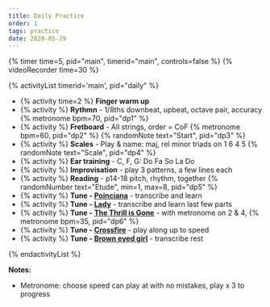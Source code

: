 ```yaml
---
title: Daily Practice
order: 1
tags: practice
date: 2020-05-29
---
```


{% timer time=5, pid="main", timerid="main", controls=false %}
{% videoRecorder time=30 %}

<!-- markdownlint-disable MD013 -->

{% activityList timerid='main', pid="daily" %}

- {% activity time=2 %} **Finger warm up**
- {% activity %} **Rythmn** - 1/8ths downbeat, upbeat, octave pair, accuracy {% metronome bpm=70, pid="dp1" %}
- {% activity %} **Fretboard** - All strings, order = CoF {% metronome bpm=60, pid="dp2" %} {% randomNote text="Start", pid="dp3" %}
- {% activity %} **Scales** - Play & name: maj, rel minor triads on 1 6 4 5 {% randomNote text="Scale", pid="dp4" %}
- {% activity %} **Ear training** - C, F, G: Do Fa So La Do
- {% activity %} **Improvisation** - play 3 patterns, a few lines each
- {% activity %} **Reading** - p14-18 pitch, rhythm, together {% randomNumber text="Etude", min=1, max=8, pid="dp5"  %}
- {% activity %} **Tune - [Poinciana](/tunes/poinciana/)** - transcribe and learn
- {% activity %} **Tune - [Lady](/tunes/lady)** - transcribe and learn last few parts
- {% activity %} **Tune - [The Thrill is Gone](/tunes/the-thrill-is-gone)** - with metronome on 2 & 4, {% metronome bpm=35, pid="dp6" %}
- {% activity %} **Tune - [Crossfire](/tunes/crossfire?timer=6)** - play along up to speed
- {% activity %} **Tune - [Brown eyed girl](/tunes/brown-eyed-girl/)** - transcribe rest

{% endactivityList %}

<!-- markdownlint-enable MD013 -->

**Notes:**

- Metronome: choose speed can play at with no mistakes, play x 3 to progress
